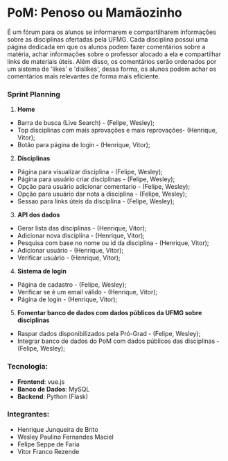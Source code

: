 # PoM: Penoso ou Mamãozinho

É um fórum para os alunos se informarem e compartilharem informações sobre as disciplinas ofertadas pela UFMG. Cada disciplina possui uma página dedicada em que os alunos podem fazer comentários sobre a matéria, achar informações sobre o professor alocado a ela e compartilhar links de materiais úteis. Além disso, os comentários serão ordenados por um sistema de 'likes' e 'dislikes', dessa forma, os alunos podem achar os comentários mais relevantes de forma mais eficiente.

### Sprint Planning
1. __Home__
* Barra de busca (Live Search) - (Felipe, Wesley); 
* Top disciplinas com mais aprovações e mais reprovações- (Henrique, Vitor);
* Botão para página de login - (Henrique, Vitor);
2. __Disciplinas__
* Página para visualizar disciplina - (Felipe, Wesley);
* Página para usuário criar disciplinas - (Felipe, Wesley);
* Opção para usuário adicionar comentario - (Felipe, Wesley);
* Opção para usuário dar nota a disciplina - (Felipe, Wesley);
* Sessao para links úteis da disciplina - (Felipe, Wesley);
3. __API dos dados__
* Gerar lista das disciplinas - (Henrique, Vitor);
* Adicionar nova disciplina - (Henrique, Vitor);
* Pesquisa com base no nome ou id da disciplina - (Henrique, Vitor);
* Adicionar usuário - (Henrique, Vitor);
* Verificar usuário - (Henrique, Vitor);
4. __Sistema de login__
* Página de cadastro - (Felipe, Wesley);
* Verificar se é um email válido - (Henrique, Vitor);
* Página de login - (Henrique, Vitor);
5. __Fomentar banco de dados com dados públicos da UFMG sobre disciplinas__
* Raspar dados disponibilizados pela Pró-Grad - (Felipe, Wesley);
* Integrar banco de dados do PoM com dados públicos das disciplinas - (Felipe, Wesley);

### Tecnologia:
* __Frontend__: vue.js
* __Banco de Dados__: MySQL
* __Backend__: Python (Flask)

### Integrantes:
* Henrique Junqueira de Brito
* Wesley Paulino Fernandes Maciel
* Felipe Seppe de Faria
* Vitor Franco Rezende
